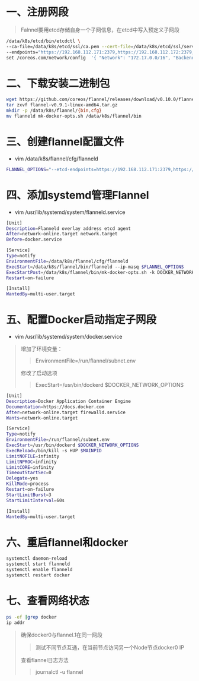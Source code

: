 # 一、注册网段

>Falnnel要用etcd存储自身一个子网信息，在etcd中写入预定义子网段

```bash
/data/k8s/etcd/bin/etcdctl \
--ca-file=/data/k8s/etcd/ssl/ca.pem --cert-file=/data/k8s/etcd/ssl/server.pem --key-file=/data/k8s/etcd/ssl/server-key.pem \
--endpoints="https://192.168.112.171:2379,https://192.168.112.172:2379,https://192.168.112.173:2379" \
set /coreos.com/network/config  '{ "Network": "172.17.0.0/16", "Backend": {"Type": "vxlan"}}'
```

# 二、下载安装二进制包

```bash
wget https://github.com/coreos/flannel/releases/download/v0.10.0/flannel-v0.10.0-linux-amd64.tar.gz
tar zxvf flannel-v0.9.1-linux-amd64.tar.gz
mkdir -p /data/k8s/flannel/{bin,cfg}
mv flanneld mk-docker-opts.sh /data/k8s/flannel/bin
```

# 三、创建flannel配置文件

* vim /data/k8s/flannel/cfg/flanneld

```bash
FLANNEL_OPTIONS="--etcd-endpoints=https://192.168.112.171:2379,https://192.168.112.172:2379,https://192.168.112.173:2379 -etcd-cafile=/data/k8s/etcd/ssl/ca.pem -etcd-certfile=/data/k8s/etcd/ssl/server.pem -etcd-keyfile=/data/k8s/etcd/ssl/server-key.pem"
```

# 四、添加systemd管理Flannel
* vim /usr/lib/systemd/system/flanneld.service
```bash
[Unit]
Description=Flanneld overlay address etcd agent
After=network-online.target network.target
Before=docker.service

[Service]
Type=notify
EnvironmentFile=/data/k8s/flannel/cfg/flanneld
ExecStart=/data/k8s/flannel/bin/flanneld --ip-masq $FLANNEL_OPTIONS
ExecStartPost=/data/k8s/flannel/bin/mk-docker-opts.sh -k DOCKER_NETWORK_OPTIONS -d /run/flannel/subnet.env
Restart=on-failure

[Install]
WantedBy=multi-user.target
```

# 五、配置Docker启动指定子网段
* vim /usr/lib/systemd/system/docker.service

>增加了环境变量：
>>EnvironmentFile=/run/flannel/subnet.env
>
>修改了启动选项
>>ExecStart=/usr/bin/dockerd $DOCKER_NETWORK_OPTIONS

```bash
[Unit]
Description=Docker Application Container Engine
Documentation=https://docs.docker.com
After=network-online.target firewalld.service
Wants=network-online.target

[Service]
Type=notify
EnvironmentFile=/run/flannel/subnet.env
ExecStart=/usr/bin/dockerd $DOCKER_NETWORK_OPTIONS
ExecReload=/bin/kill -s HUP $MAINPID
LimitNOFILE=infinity
LimitNPROC=infinity
LimitCORE=infinity
TimeoutStartSec=0
Delegate=yes
KillMode=process
Restart=on-failure
StartLimitBurst=3
StartLimitInterval=60s

[Install]
WantedBy=multi-user.target
```

# 六、重启flannel和docker
```bash
systemctl daemon-reload
systemctl start flanneld
systemctl enable flanneld
systemctl restart docker
```

# 七、查看网络状态
```bash
ps -ef |grep docker
ip addr
```

>确保docker0与flannel.1在同一网段
>>测试不同节点互通，在当前节点访问另一个Node节点docker0 IP
>
>查看flannel日志方法
>>journalctl -u flannel
